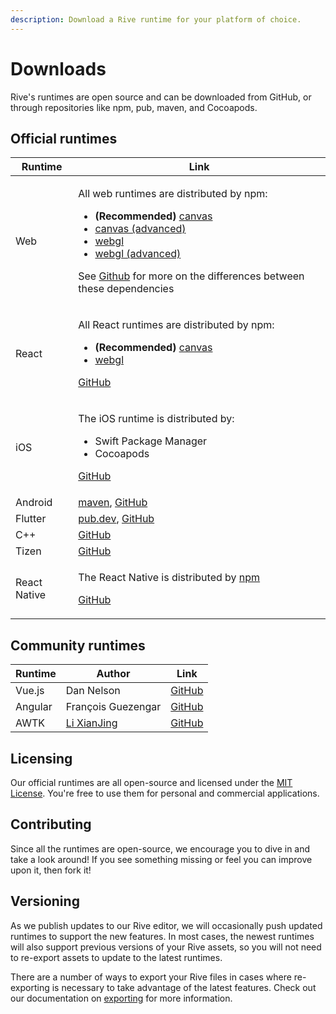 ```yaml
---
description: Download a Rive runtime for your platform of choice.
---
```


# Downloads

Rive's runtimes are open source and can be downloaded from GitHub, or through repositories like npm, pub, maven, and Cocoapods.

## Official runtimes

| Runtime      | Link                                                                                                                                                                                                                                                                                                                                                                                                                                                                                                                                                                    |
| ------------ | ----------------------------------------------------------------------------------------------------------------------------------------------------------------------------------------------------------------------------------------------------------------------------------------------------------------------------------------------------------------------------------------------------------------------------------------------------------------------------------------------------------------------------------------------------------------------- |
| Web          | <p>All web runtimes are distributed by npm:</p><ul><li><strong>(Recommended)</strong> <a href="https://www.npmjs.com/package/@rive-app/canvas">canvas</a></li><li><a href="https://www.npmjs.com/package/@rive-app/canvas-advanced">canvas (advanced)</a></li><li><a href="https://www.npmjs.com/package/@rive-app/webgl">webgl</a></li><li><a href="https://www.npmjs.com/package/@rive-app/webgl-advanced">webgl (advanced)</a></li></ul><p>See <a href="https://github.com/rive-app/rive-wasm">Github</a> for more on the differences between these dependencies</p> |
| React        | <p>All React runtimes are distributed by npm:</p><ul><li><strong>(Recommended)</strong> <a href="https://www.npmjs.com/package/@rive-app/react-canvas">canvas</a></li><li><a href="https://www.npmjs.com/package/@rive-app/react-webgl">webgl</a></li></ul><p><a href="https://github.com/rive-app/rive-react">GitHub</a></p>                                                                                                                                                                                                                                           |
| iOS          | <p>The iOS runtime is distributed by:</p><ul><li>Swift Package Manager</li><li>Cocoapods</li></ul><p><a href="https://github.com/rive-app/rive-ios">GitHub</a></p>                                                                                                                                                                                                                                                                                                                                                                                                      |
| Android      | [maven](https://search.maven.org/artifact/app.rive/rive-android), [GitHub](https://github.com/rive-app/rive-android)                                                                                                                                                                                                                                                                                                                                                                                                                                                    |
| Flutter      | ​[pub.dev](https://pub.dev/packages/rive), [GitHub](https://github.com/rive-app/rive-flutter)​                                                                                                                                                                                                                                                                                                                                                                                                                                                                          |
| C++          | ​[GitHub](https://github.com/rive-app/rive-cpp)                                                                                                                                                                                                                                                                                                                                                                                                                                                                                                                         |
| Tizen        | [GitHub](https://github.com/rive-app/rive-tizen)                                                                                                                                                                                                                                                                                                                                                                                                                                                                                                                        |
| React Native | <p>The React Native is distributed by <a href="https://www.npmjs.com/package/rive-react-native">npm</a></p><p><a href="https://github.com/rive-app/rive-react-native">GitHub</a></p>                                                                                                                                                                                                                                                                                                                                                                                    |

## Community runtimes

| Runtime | Author                                       | Link                                                            |
| ------- | -------------------------------------------- | --------------------------------------------------------------- |
| Vue.js  | Dan Nelson                                   | [GitHub](https://github.com/Coded-Clouds/Rive\_Vue\_ExampleApp) |
| Angular | François Guezengar                           | [GitHub](https://github.com/dappsnation/ng-rive)                |
| AWTK    | [Li XianJing](https://twitter.com/xianjimli) | [GitHub](https://github.com/zlgopen/awtk-widget-rive)           |

## Licensing

Our official runtimes are all open-source and licensed under the [MIT License](https://choosealicense.com/licenses/mit/). You're free to use them for personal and commercial applications.

## Contributing

Since all the runtimes are open-source, we encourage you to dive in and take a look around! If you see something missing or feel you can improve upon it, then fork it!

## Versioning

As we publish updates to our Rive editor, we will occasionally push updated runtimes to support the new features. In most cases, the newest runtimes will also support previous versions of your Rive assets, so you will not need to re-export assets to update to the latest runtimes.

There are a number of ways to export your Rive files in cases where re-exporting is necessary to take advantage of the latest features. Check out our documentation on [exporting](../editor/exporting.md) for more information.
